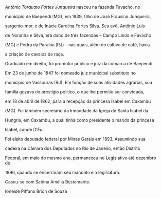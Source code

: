 

*Antônio Torquato Fortes Junqueira* nasceu na fazenda Favacho, no

município de Baependi (MG), em 1839, filho de José Frausino Junqueira,

sargento-mor, e de Inácia Carolina Fortes Silva. Seu avô, Antônio Luís

de Noronha e Silva, era dono de três fazendas – Campo Lindo e Favacho

(MG) e Pedra da Paraíba (RJ) – nas quais, além do cultivo de café, havia

a criação de cavalos de raça.



Graduado em direito, foi promotor público e juiz da comarca de Baependi.

Em 23 de junho de 1847 foi nomeado juiz municipal substituto no

município de Vassouras (RJ). Em função de suas atividades agrárias, sua

família gozava de prestígio político, o que lhe permitiu ser convidada,

em 18 de abril de 1862, para a recepção da princesa Isabel em Caxambu

(MG). Foi também secretário da Irmandade da Igreja de Santa Isabel da

Hungria, em Caxambu, a qual tinha como presidente o marido da princesa

Isabel, conde D’Eu.



Foi eleito deputado federal por Minas Gerais em 1893. Assumindo sua

cadeira na Câmara dos Deputados no Rio de Janeiro, então Distrito

Federal, em maio do mesmo ano, permaneceu no Legislativo até dezembro de

1896, quando se encerraram seu mandato e a legislatura.



Casou-se com Sabina Amélia Bustamante.



Ioneide Piffano Brion de Souza



